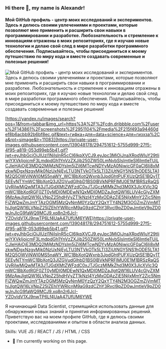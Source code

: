 ### Hi there 👋, my name is Alexandr!
#### Мой GitHub профиль - центр моих исследований и экспериментов. Здесь я делюсь своими увлечениями и проектами, которые позволяют мне применить и расширить свои навыки в программировании и разработке. Любознательность и стремление к инновациям отражены в моих репозиториях, где я изучаю новые технологии и делаю свой след в мире разработки программного обеспечения. Подписывайтесь, чтобы присоединиться к моему путешествию по миру кода и вместе создавать современные и полезные решения!
![Мой GitHub профиль - центр моих исследований и экспериментов. Здесь я делюсь своими увлечениями и проектами, которые позволяют мне применить и расширить свои навыки в программировании и разработке. Любознательность и стремление к инновациям отражены в моих репозиториях, где я изучаю новые технологии и делаю свой след в мире разработки программного обеспечения. Подписывайтесь, чтобы присоединиться к моему путешествию по миру кода и вместе создавать современные и полезные решения!](https://www.pvsm.ru/images/2020/07/14/prodvinutyi-uroven-vizualizacii-dannyh-dlya-Data-Science-na-Python.gif)

[https://yandex.ru/images/search?pos=1&from=tabbar&img_url=https%3A%2F%2Fcdn.dribbble.com%2Fusers%2F143861%2Fscreenshots%2F2951104%2Fmedia%2F215f493a94460def8b6acbb92b6bf8ec.gif&text=гифка+для+data+science+для+гизхза%2Cа&rpt=simage&lr=11083](https://private-user-images.githubusercontent.com/139048178/294751612-5755d999-27f5-4f95-a819-053d99eb5b41.gif?jwt=eyJhbGciOiJIUzI1NiIsInR5cCI6IkpXVCJ9.eyJpc3MiOiJnaXRodWIuY29tIiwiYXVkIjoicmF3LmdpdGh1YnVzZXJjb250ZW50LmNvbSIsImtleSI6ImtleTUiLCJleHAiOjE3MDQ2MjMzNDYsIm5iZiI6MTcwNDYyMzA0NiwicGF0aCI6Ii8xMzkwNDgxNzgvMjk0NzUxNjEyLTU3NTVkOTk5LTI3ZjUtNGY5NS1hODE5LTA1M2Q5OWViNWI0MS5naWY_WC1BbXotQWxnb3JpdGhtPUFXUzQtSE1BQy1TSEEyNTYmWC1BbXotQ3JlZGVudGlhbD1BS0lBVkNPRFlMU0E1M1BRSzRaQSUyRjIwMjQwMTA3JTJGdXMtZWFzdC0xJTJGczMlMkZhd3M0X3JlcXVlc3QmWC1BbXotRGF0ZT0yMDI0MDEwN1QxMDI0MDZaJlgtQW16LUV4cGlyZXM9MzAwJlgtQW16LVNpZ25hdHVyZT1kNzI4YzMxODAzZjE5NjIxMmY2Zjc5NmFjZWQwZmJmYTAzOGM5MzQyNmM0YzQzY2QxYTY4N2M3OGZmZjVmMThiJlgtQW16LVNpZ25lZEhlYWRlcnM9aG9zdCZhY3Rvcl9pZD0wJmtleV9pZD0wJnJlcG9faWQ9MCJ9.xq8n2r6JcI-YZOvIdV1XJ9nwTP6Lf4UaA47UfUM6YWE)https://private-user-images.githubusercontent.com/139048178/294751612-5755d999-27f5-4f95-a819-053d99eb5b41.gif?jwt=eyJhbGciOiJIUzI1NiIsInR5cCI6IkpXVCJ9.eyJpc3MiOiJnaXRodWIuY29tIiwiYXVkIjoicmF3LmdpdGh1YnVzZXJjb250ZW50LmNvbSIsImtleSI6ImtleTUiLCJleHAiOjE3MDQ2MjMzNDYsIm5iZiI6MTcwNDYyMzA0NiwicGF0aCI6Ii8xMzkwNDgxNzgvMjk0NzUxNjEyLTU3NTVkOTk5LTI3ZjUtNGY5NS1hODE5LTA1M2Q5OWViNWI0MS5naWY_WC1BbXotQWxnb3JpdGhtPUFXUzQtSE1BQy1TSEEyNTYmWC1BbXotQ3JlZGVudGlhbD1BS0lBVkNPRFlMU0E1M1BRSzRaQSUyRjIwMjQwMTA3JTJGdXMtZWFzdC0xJTJGczMlMkZhd3M0X3JlcXVlc3QmWC1BbXotRGF0ZT0yMDI0MDEwN1QxMDI0MDZaJlgtQW16LUV4cGlyZXM9MzAwJlgtQW16LVNpZ25hdHVyZT1kNzI4YzMxODAzZjE5NjIxMmY2Zjc5NmFjZWQwZmJmYTAzOGM5MzQyNmM0YzQzY2QxYTY4N2M3OGZmZjVmMThiJlgtQW16LVNpZ25lZEhlYWRlcnM9aG9zdCZhY3Rvcl9pZD0wJmtleV9pZD0wJnJlcG9faWQ9MCJ9.xq8n2r6JcI-YZOvIdV1XJ9nwTP6Lf4UaA47UfUM6YWE

Я начинающий Data Scientist, стремящийся использовать данные для обнаружения новых знаний и принятия информированных решений. Приветствую вас на моем профиле GitHub, где я делюсь своими проектами, исследованиями и опытом в области анализа данных.

Skills: VUE JS / REACT / JS / HTML / CSS

- 🔭 I’m currently working on this page. 
